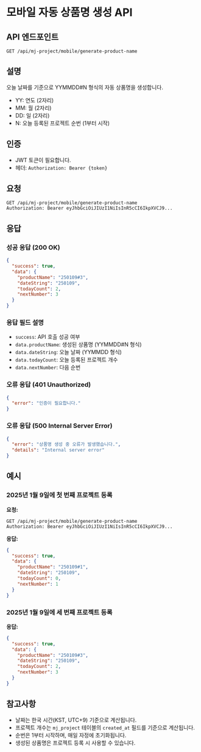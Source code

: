 # 모바일 자동 상품명 생성 API

## API 엔드포인트
```
GET /api/mj-project/mobile/generate-product-name
```

## 설명
오늘 날짜를 기준으로 YYMMDD#N 형식의 자동 상품명을 생성합니다.
- YY: 연도 (2자리)
- MM: 월 (2자리)
- DD: 일 (2자리)
- N: 오늘 등록된 프로젝트 순번 (1부터 시작)

## 인증
- JWT 토큰이 필요합니다.
- 헤더: `Authorization: Bearer {token}`

## 요청
```http
GET /api/mj-project/mobile/generate-product-name
Authorization: Bearer eyJhbGciOiJIUzI1NiIsInR5cCI6IkpXVCJ9...
```

## 응답

### 성공 응답 (200 OK)
```json
{
  "success": true,
  "data": {
    "productName": "250109#3",
    "dateString": "250109",
    "todayCount": 2,
    "nextNumber": 3
  }
}
```

### 응답 필드 설명
- `success`: API 호출 성공 여부
- `data.productName`: 생성된 상품명 (YYMMDD#N 형식)
- `data.dateString`: 오늘 날짜 (YYMMDD 형식)
- `data.todayCount`: 오늘 등록된 프로젝트 개수
- `data.nextNumber`: 다음 순번

### 오류 응답 (401 Unauthorized)
```json
{
  "error": "인증이 필요합니다."
}
```

### 오류 응답 (500 Internal Server Error)
```json
{
  "error": "상품명 생성 중 오류가 발생했습니다.",
  "details": "Internal server error"
}
```

## 예시

### 2025년 1월 9일에 첫 번째 프로젝트 등록
**요청:**
```http
GET /api/mj-project/mobile/generate-product-name
Authorization: Bearer eyJhbGciOiJIUzI1NiIsInR5cCI6IkpXVCJ9...
```

**응답:**
```json
{
  "success": true,
  "data": {
    "productName": "250109#1",
    "dateString": "250109",
    "todayCount": 0,
    "nextNumber": 1
  }
}
```

### 2025년 1월 9일에 세 번째 프로젝트 등록
**응답:**
```json
{
  "success": true,
  "data": {
    "productName": "250109#3",
    "dateString": "250109",
    "todayCount": 2,
    "nextNumber": 3
  }
}
```

## 참고사항
- 날짜는 한국 시간(KST, UTC+9) 기준으로 계산됩니다.
- 프로젝트 개수는 `mj_project` 테이블의 `created_at` 필드를 기준으로 계산됩니다.
- 순번은 1부터 시작하며, 매일 자정에 초기화됩니다.
- 생성된 상품명은 프로젝트 등록 시 사용할 수 있습니다.
